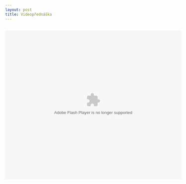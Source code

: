 ```yaml
---
layout: post
title: Videopřednáška
---
```


## <MTMarkdownOptions output='html4'>
<embed id="irfplayer" type="application/x-shockwave-flash" width="568" height="480" src="http://santorini.ir-facility.org/irfplayer1.swf" name="irfplayer" bgcolor="#ffffff" quality="high" allowscriptaccess="always" align="left" flashvars="irfVid=IRFS2007/32_jarvelin"> </embed>
</MTMarkdownOptions>

